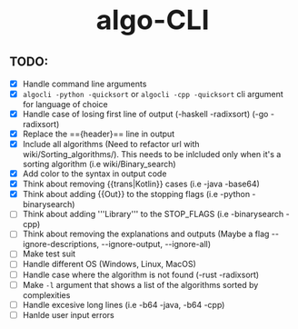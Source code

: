 <h1 align="center" style="font-size: 3rem;">
algo-CLI
</h1>

## TODO:

- [x] Handle command line arguments
- [x] `algocli -python -quicksort` or `algocli -cpp -quicksort` cli argument for language of choice
- [x] Handle case of losing first line of output (-haskell -radixsort) (-go -radixsort)
- [x] Replace the =={header}== line in output
- [x] Include all algorithms (Need to refactor url with wiki/Sorting_algorithms/<sort>). This needs to be inlcluded only when it's a sorting algorithm (i.e wiki/Binary_search)
- [x] Add color to the syntax in output code
- [x] Think about removing {{trans|Kotlin}} cases (i.e -java -base64)
- [x] Think about adding {{Out}} to the stopping flags (i.e -python -binarysearch)
- [ ] Think about adding '''Library''' to the STOP_FLAGS (i.e -binarysearch -cpp)
- [ ] Think about removing the explanations and outputs (Maybe a flag --ignore-descriptions, --ignore-output, --ignore-all)
- [ ] Make test suit
- [ ] Handle different OS (Windows, Linux, MacOS)
- [ ] Handle case where the algorithm is not found (-rust -radixsort)
- [ ] Make `-l` argument that shows a list of the algorithms sorted by complexities
- [ ] Handle excesive long lines (i.e -b64 -java, -b64 -cpp)
- [ ] Hanlde user input errors
